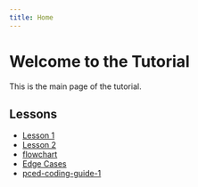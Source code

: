 ```yaml
---
title: Home
---
```


<link rel="stylesheet" href="assets/style.css">

# Welcome to the Tutorial

This is the main page of the tutorial.

## Lessons

- [Lesson 1](lesson1.md)
- [Lesson 2](lesson2.md)
- [flowchart](flowchart.html)
- [Edge Cases](PCED_Edge_Cases_Guide.md)
- [pced-coding-guide-1](pced-coding-guide-1.md)


